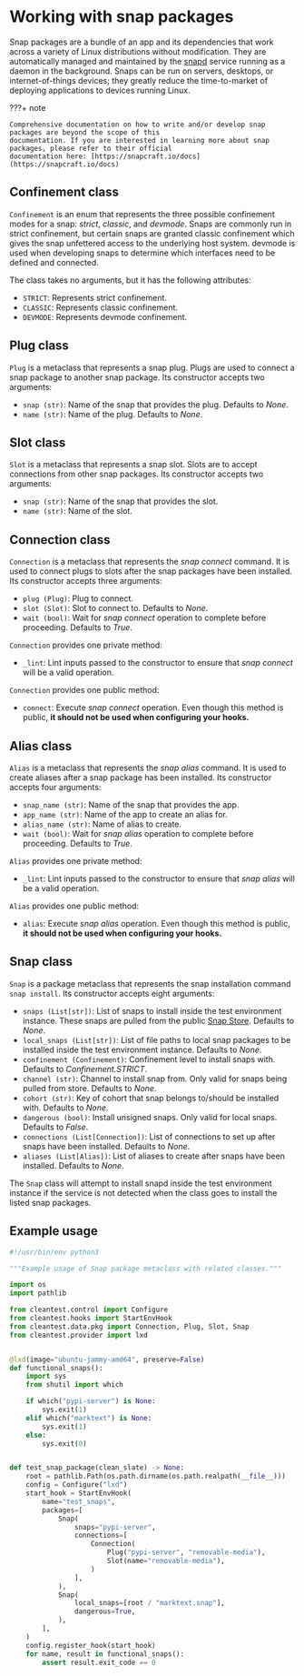 [//]: # "Copyright 2023 Jason C. Nucciarone"
[//]: # "See LICENSE file for licensing details."

# Working with snap packages

Snap packages are a bundle of an app and its dependencies that work across a variety of Linux distributions
without modification. They are automatically managed and maintained by the [snapd](https://snapcraft.io/snapd) 
service running as a daemon in the background. Snaps can be run on servers, desktops, or internet-of-things devices; 
they greatly reduce the time-to-market of deploying applications to devices running Linux.

???+ note
    
    Comprehensive documentation on how to write and/or develop snap packages are beyond the scope of this
    documentation. If you are interested in learning more about snap packages, please refer to their official
    documentation here: [https://snapcraft.io/docs](https://snapcraft.io/docs)

## Confinement class

`Confinement` is an enum that represents the three possible confinement modes for a snap: _strict_, _classic_, 
and _devmode_. Snaps are commonly run in strict confinement, but certain snaps are granted classic confinement which
gives the snap unfettered access to the underlying host system. devmode is used when developing snaps to determine
which interfaces need to be defined and connected.

The class takes no arguments, but it has the following attributes:

* `STRICT`: Represents strict confinement.
* `CLASSIC`: Represents classic confinement.
* `DEVMODE`: Represents devmode confinement.

## Plug class

`Plug` is a metaclass that represents a snap plug. Plugs are used to connect a snap package to another snap package. Its
constructor accepts two arguments:

* `snap (str)`: Name of the snap that provides the plug. Defaults to _None_.
* `name (str)`: Name of the plug. Defaults to _None_.

## Slot class

`Slot` is a metaclass that represents a snap slot. Slots are to accept connections from other snap packages. Its
constructor accepts two arguments:

* `snap (str)`: Name of the snap that provides the slot.
* `name (str)`: Name of the slot.

## Connection class

`Connection` is a metaclass that represents the _snap connect_ command. It is used to connect plugs to slots after
the snap packages have been installed. Its constructor accepts three arguments:

* `plug (Plug)`: Plug to connect.
* `slot (Slot)`: Slot to connect to. Defaults to _None_.
* `wait (bool)`: Wait for _snap connect_ operation to complete before proceeding. Defaults to _True_.

`Connection` provides one private method:

* `_lint`: Lint inputs passed to the constructor to ensure that _snap connect_ will be a valid operation.

`Connection` provides one public method:

* `connect`: Execute _snap connect_ operation. Even though this method is public, __it should not be used when 
    configuring your hooks.__

## Alias class

`Alias` is a metaclass that represents the _snap alias_ command. It is used to create aliases after a snap package
has been installed. Its constructor accepts four arguments:

* `snap_name (str)`: Name of the snap that provides the app.
* `app_name (str)`: Name of the app to create an alias for.
* `alias_name (str)`: Name of alias to create.
* `wait (bool)`: Wait for _snap alias_ operation to complete before proceeding. Defaults to _True_.

`Alias` provides one private method:

* `_lint`: Lint inputs passed to the constructor to ensure that _snap alias_ will be a valid operation.

`Alias` provides one public method:

* `alias`: Execute _snap alias_ operation. Even though this method is public, __it should not be used when
    configuring your hooks.__

## Snap class

`Snap` is a package metaclass that represents the snap installation command `snap install`. Its constructor accepts
eight arguments:

* `snaps (List[str])`: List of snaps to install inside the test environment instance. These snaps are pulled from
    the public [Snap Store](https://snapcraft.io/store). Defaults to _None_.
* `local_snaps (List[str])`: List of file paths to local snap packages to be installed inside the test environment
    instance. Defaults to _None_.
* `confinement (Confinement)`: Confinement level to install snaps with. Defaults to _Confinement.STRICT_.
* `channel (str)`: Channel to install snap from. Only valid for snaps being pulled from store. Defaults to _None_.
* `cohort (str)`: Key of cohort that snap belongs to/should be installed with. Defaults to _None_.
* `dangerous (bool)`: Install unsigned snaps. Only valid for local snaps. Defaults to _False_.
* `connections (List[Connection])`: List of connections to set up after snaps have been installed. Defaults to _None_.
* `aliases (List[Alias])`: List of aliases to create after snaps have been installed. Defaults to _None_.

The `Snap` class will attempt to install snapd inside the test environment instance if the service is not detected
when the class goes to install the listed snap packages.

## Example usage

```python
#!/usr/bin/env python3

"""Example usage of Snap package metaclass with related classes."""

import os
import pathlib

from cleantest.control import Configure
from cleantest.hooks import StartEnvHook
from cleantest.data.pkg import Connection, Plug, Slot, Snap
from cleantest.provider import lxd


@lxd(image="ubuntu-jammy-amd64", preserve=False)
def functional_snaps():
    import sys
    from shutil import which

    if which("pypi-server") is None:
        sys.exit(1)
    elif which("marktext") is None:
        sys.exit(1)
    else:
        sys.exit(0)


def test_snap_package(clean_slate) -> None:
    root = pathlib.Path(os.path.dirname(os.path.realpath(__file__)))
    config = Configure("lxd")
    start_hook = StartEnvHook(
        name="test_snaps",
        packages=[
            Snap(
                snaps="pypi-server",
                connections=[
                    Connection(
                        Plug("pypi-server", "removable-media"),
                        Slot(name="removable-media"),
                    )
                ],
            ),
            Snap(
                local_snaps=[root / "marktext.snap"],
                dangerous=True,
            ),
        ],
    )
    config.register_hook(start_hook)
    for name, result in functional_snaps():
        assert result.exit_code == 0
```